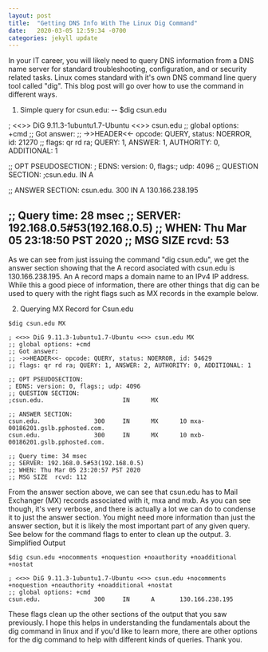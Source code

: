 ```yaml
---
layout: post
title:  "Getting DNS Info With The Linux Dig Command"
date:   2020-03-05 12:59:34 -0700
categories: jekyll update
---
```

In your IT career, you will likely need to query DNS information from a DNS name server for standard troubleshooting, configuration, and or security related tasks.
Linux comes standard with it's own DNS command line query tool called "dig".  This blog post will go over how to use the command in different ways.
1. Simple query for csun.edu:
--
$dig csun.edu

; <<>> DiG 9.11.3-1ubuntu1.7-Ubuntu <<>> csun.edu
;; global options: +cmd
;; Got answer:
;; ->>HEADER<<- opcode: QUERY, status: NOERROR, id: 21270
;; flags: qr rd ra; QUERY: 1, ANSWER: 1, AUTHORITY: 0, ADDITIONAL: 1

;; OPT PSEUDOSECTION:
; EDNS: version: 0, flags:; udp: 4096
;; QUESTION SECTION:
;csun.edu.                      IN      A

;; ANSWER SECTION:
csun.edu.               300     IN      A       130.166.238.195

;; Query time: 28 msec
;; SERVER: 192.168.0.5#53(192.168.0.5)
;; WHEN: Thu Mar 05 23:18:50 PST 2020
;; MSG SIZE  rcvd: 53
--

As we can see from just issuing the command "dig csun.edu", we get the answer section showing that the A record asociated with csun.edu is 130.166.238.195.  An A record maps a domain name to an IPv4 IP address.  While this a good piece of information, there are other things that dig can be used to query with the right flags such as MX records in the example below.

2. Querying MX Record for Csun.edu
```
$dig csun.edu MX

; <<>> DiG 9.11.3-1ubuntu1.7-Ubuntu <<>> csun.edu MX
;; global options: +cmd
;; Got answer:
;; ->>HEADER<<- opcode: QUERY, status: NOERROR, id: 54629
;; flags: qr rd ra; QUERY: 1, ANSWER: 2, AUTHORITY: 0, ADDITIONAL: 1

;; OPT PSEUDOSECTION:
; EDNS: version: 0, flags:; udp: 4096
;; QUESTION SECTION:
;csun.edu.                      IN      MX

;; ANSWER SECTION:
csun.edu.               300     IN      MX      10 mxa-00186201.gslb.pphosted.com.
csun.edu.               300     IN      MX      10 mxb-00186201.gslb.pphosted.com.

;; Query time: 34 msec
;; SERVER: 192.168.0.5#53(192.168.0.5)
;; WHEN: Thu Mar 05 23:20:57 PST 2020
;; MSG SIZE  rcvd: 112
```
From the answer section above, we can see that csun.edu has to Mail Exchanger (MX) records associated with it, mxa and mxb.  As you can see though, it's very verbose, and there is actually a lot we can do to condense it to just the answer section.  You might need more information than just the answer section, but it is likely the most important part of any given query.  See below for the command flags to enter to clean up the output.
3. Simplified Output 
```
$dig csun.edu +nocomments +noquestion +noauthority +noadditional +nostat

; <<>> DiG 9.11.3-1ubuntu1.7-Ubuntu <<>> csun.edu +nocomments +noquestion +noauthority +noadditional +nostat
;; global options: +cmd
csun.edu.               300     IN      A       130.166.238.195
```
These flags clean up the other sections of the output that you saw previously.  I hope this helps in understanding the fundamentals about the dig command in linux and if you'd like to learn more, there are other options for the dig command to help with different kinds of queries.  Thank you.